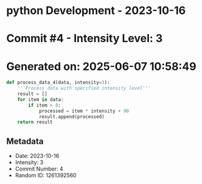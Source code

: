 ﻿# python Development - 2023-10-16
# Commit #4 - Intensity Level: 3
# Generated on: 2025-06-07 10:58:49
```python
def process_data_4(data, intensity=3):
    '''Process data with specified intensity level'''
    result = []
    for item in data:
        if item > 0:
            processed = item * intensity + 90
            result.append(processed)
    return result
```
## Metadata
- Date: 2023-10-16
- Intensity: 3
- Commit Number: 4
- Random ID: 1261392560
